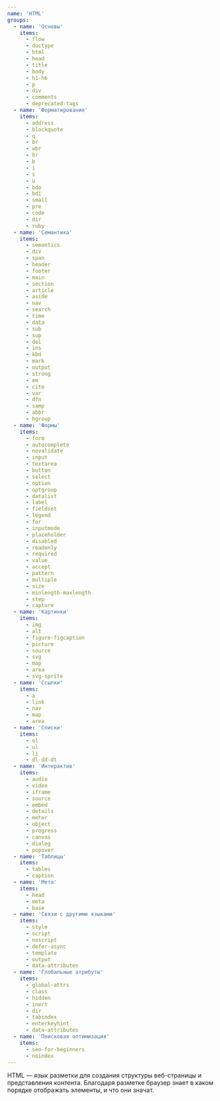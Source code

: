 ```yaml
---
name: 'HTML'
groups:
  - name: 'Основы'
    items:
      - flow
      - doctype
      - html
      - head
      - title
      - body
      - h1-h6
      - p
      - div
      - comments
      - deprecated-tags
  - name: 'Форматирование'
    items:
      - address
      - blockquote
      - q
      - br
      - wbr
      - hr
      - b
      - i
      - s
      - u
      - bdo
      - bdi
      - small
      - pre
      - code
      - dir
      - ruby
  - name: 'Семантика'
    items:
      - semantics
      - div
      - span
      - header
      - footer
      - main
      - section
      - article
      - aside
      - nav
      - search
      - time
      - data
      - sub
      - sup
      - del
      - ins
      - kbd
      - mark
      - output
      - strong
      - em
      - cite
      - var
      - dfn
      - samp
      - abbr
      - hgroup
  - name: 'Формы'
    items:
      - form
      - autocomplete
      - novalidate
      - input
      - textarea
      - button
      - select
      - option
      - optgroup
      - datalist
      - label
      - fieldset
      - legend
      - for
      - inputmode
      - placeholder
      - disabled
      - readonly
      - required
      - value
      - accept
      - pattern
      - multiple
      - size
      - minlength-maxlength
      - step
      - capture
  - name: 'Картинки'
    items:
      - img
      - alt
      - figure-figcaption
      - picture
      - source
      - svg
      - map
      - area
      - svg-sprite
  - name: 'Ссылки'
    items:
      - a
      - link
      - nav
      - map
      - area
  - name: 'Списки'
    items:
      - ol
      - ul
      - li
      - dl-dd-dt
  - name: 'Интерактив'
    items:
      - audio
      - video
      - iframe
      - source
      - embed
      - details
      - meter
      - object
      - progress
      - canvas
      - dialog
      - popover
  - name: 'Таблицы'
    items:
      - tables
      - caption
  - name: 'Мета'
    items:
      - head
      - meta
      - base
  - name: 'Связи с другими языками'
    items:
      - style
      - script
      - noscript
      - defer-async
      - template
      - output
      - data-attributes
  - name: 'Глобальные атрибуты'
    items:
      - global-attrs
      - class
      - hidden
      - inert
      - dir
      - tabindex
      - enterkeyhint
      - data-attributes
  - name: 'Поисковая оптимизация'
    items:
      - seo-for-beginners
      - noindex
---
```


HTML — язык разметки для создания структуры веб-страницы и представления контента. Благодаря разметке браузер знает в каком порядке отображать элементы, и что они значат.
